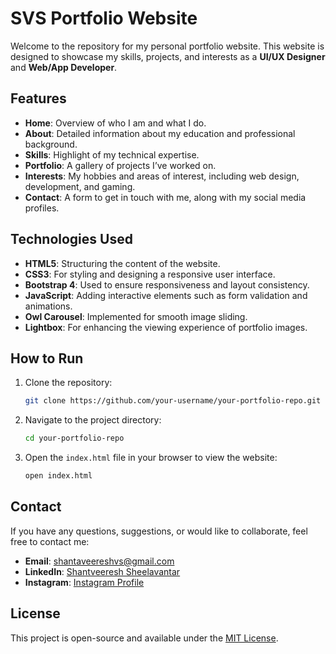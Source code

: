 # SVS Portfolio Website

Welcome to the repository for my personal portfolio website. This website is designed to showcase my skills, projects, and interests as a **UI/UX Designer** and **Web/App Developer**.

## Features

- **Home**: Overview of who I am and what I do.
- **About**: Detailed information about my education and professional background.
- **Skills**: Highlight of my technical expertise.
- **Portfolio**: A gallery of projects I’ve worked on.
- **Interests**: My hobbies and areas of interest, including web design, development, and gaming.
- **Contact**: A form to get in touch with me, along with my social media profiles.

## Technologies Used

- **HTML5**: Structuring the content of the website.
- **CSS3**: For styling and designing a responsive user interface.
- **Bootstrap 4**: Used to ensure responsiveness and layout consistency.
- **JavaScript**: Adding interactive elements such as form validation and animations.
- **Owl Carousel**: Implemented for smooth image sliding.
- **Lightbox**: For enhancing the viewing experience of portfolio images.

## How to Run

1. Clone the repository:

   ```bash
   git clone https://github.com/your-username/your-portfolio-repo.git
   ```

2. Navigate to the project directory:

   ```bash
   cd your-portfolio-repo
   ```

3. Open the `index.html` file in your browser to view the website:

   ```bash
   open index.html
   ```

## Contact

If you have any questions, suggestions, or would like to collaborate, feel free to contact me:

- **Email**: [shantaveereshvs@gmail.com](mailto:shantaveereshvs@gmail.com)
- **LinkedIn**: [Shantveeresh Sheelavantar](https://www.linkedin.com/in/shantveeresh-sheelavantar-3193061b7/)
- **Instagram**: [Instagram Profile](https://www.instagram.com/_s_v_sheelavantar_/)

## License

This project is open-source and available under the [MIT License](LICENSE).
